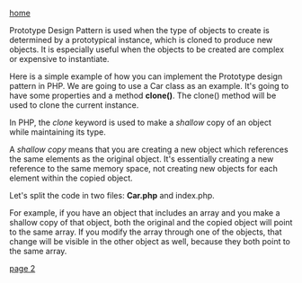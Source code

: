 [home](./page01.md)

Prototype Design Pattern is used when the type of objects to create is determined by a prototypical instance, which is cloned to produce new objects. It is especially useful when the objects to be created are complex or expensive to instantiate.

Here is a simple example of how you can implement the Prototype design pattern in PHP. We are going to use a Car class as an example. It's going to have some properties and a method **clone()**. The clone() method will be used to clone the current instance.

In PHP, the *clone* keyword is used to make a *shallow* copy of an object while maintaining its type.

A *shallow copy* means that you are creating a new object which references the same elements as the original object. It's essentially creating a new reference to the same memory space, not creating new objects for each element within the copied object.

Let's split the code in two files: **Car.php** and index.php.

For example, if you have an object that includes an array and you make a shallow copy of that object, both the original and the copied object will point to the same array. If you modify the array through one of the objects, that change will be visible in the other object as well, because they both point to the same array.

[page 2](./page02.md)
